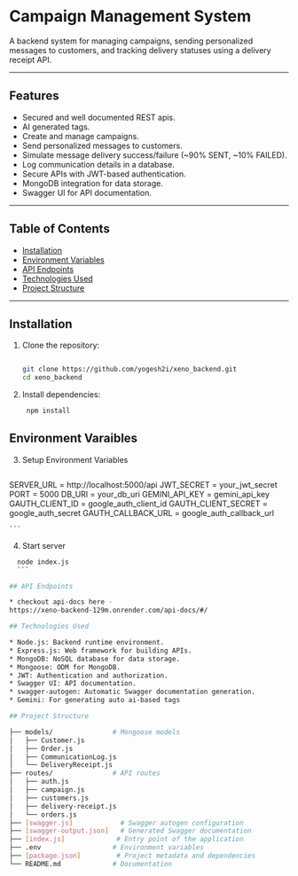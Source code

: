 # Campaign Management System

A backend system for managing campaigns, sending personalized messages to customers, and tracking delivery statuses using a delivery receipt API.

---

## Features

- Secured and well documented REST apis.
- AI generated tags.
- Create and manage campaigns.
- Send personalized messages to customers.
- Simulate message delivery success/failure (~90% SENT, ~10% FAILED).
- Log communication details in a database.
- Secure APIs with JWT-based authentication.
- MongoDB integration for data storage.
- Swagger UI for API documentation.

---

## Table of Contents

- [Installation](#installation)
- [Environment Variables](#environment-variables)
- [API Endpoints](#api-endpoints)
- [Technologies Used](#technologies-used)
- [Project Structure](#project-structure)

---

## Installation

1. Clone the repository:
    ```bash

    git clone https://github.com/yogesh2i/xeno_backend.git
    cd xeno_backend

    ```

2. Install dependencies:
   ```bash
    npm install
    ```
## Environment Varaibles

3. Setup Environment Variables
    ```bash
SERVER_URL = http://localhost:5000/api
JWT_SECRET = your_jwt_secret
PORT = 5000
DB_URI = your_db_uri
GEMINI_API_KEY = gemini_api_key
GAUTH_CLIENT_ID = google_auth_client_id
GAUTH_CLIENT_SECRET = google_auth_secret
GAUTH_CALLBACK_URL = google_auth_callback_url

    ```

4. Start server
  ```bash
    node index.js
    ```

## API Endpoints

* checkout api-docs here -
 https://xeno-backend-129m.onrender.com/api-docs/#/

## Technologies Used

* Node.js: Backend runtime environment.
* Express.js: Web framework for building APIs.
* MongoDB: NoSQL database for data storage.
* Mongoose: ODM for MongoDB.
* JWT: Authentication and authorization.
* Swagger UI: API documentation.
* swagger-autogen: Automatic Swagger documentation generation.
* Gemini: For generating auto ai-based tags

## Project Structure

├── models/               # Mongoose models
│   ├── Customer.js
│   ├── Order.js
│   ├── CommunicationLog.js
│   └── DeliveryReceipt.js
├── routes/               # API routes
│   ├── auth.js
│   ├── campaign.js
│   ├── customers.js
│   ├── delivery-receipt.js
│   └── orders.js
├── [swagger.js]            # Swagger autogen configuration
├── [swagger-output.json]   # Generated Swagger documentation
├── [index.js]             # Entry point of the application
├── .env                  # Environment variables
├── [package.json]         # Project metadata and dependencies
└── README.md             # Documentation



